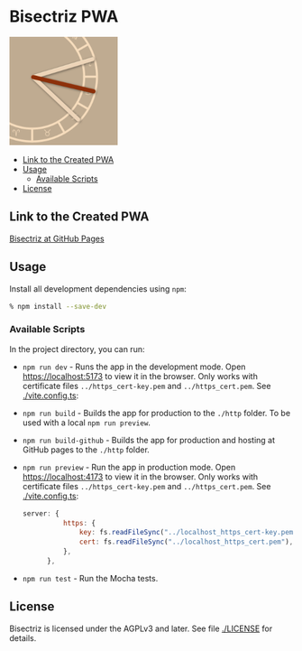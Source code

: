 # Bisectriz PWA

![Bisectriz logo](./public/icons/icon-192.png)

- [Link to the Created PWA](#link-to-the-created-pwa)
- [Usage](#usage)
  - [Available Scripts](#available-scripts)
- [License](#license)

## Link to the Created PWA

[Bisectriz at GitHub Pages](https://release-candidate.github.io/Bisectriz/http/)

## Usage

Install all development dependencies using `npm`:

```bash
% npm install --save-dev
```

### Available Scripts

In the project directory, you can run:

- `npm run dev` - Runs the app in the development mode. Open [https://localhost:5173](https://localhost:5173) to view it in the browser. Only works with certificate files `../https_cert-key.pem` and `../https_cert.pem`. See [./vite.config.ts](./vite.config.ts):
- `npm run build` - Builds the app for production to the `./http` folder. To be used with a local `npm run preview`.
- `npm run build-github` - Builds the app for production and hosting at GitHub pages to the `./http` folder.
- `npm run preview` - Run the app in production mode. Open [https://localhost:4173](https://localhost:4173) to view it in the browser. Only works with certificate files `../https_cert-key.pem` and `../https_cert.pem`. See [./vite.config.ts](./vite.config.ts):

  ```javascript
  server: {
            https: {
                key: fs.readFileSync("../localhost_https_cert-key.pem"),
                cert: fs.readFileSync("../localhost_https_cert.pem"),
            },
        },
  ```

- `npm run test` - Run the Mocha tests.

## License

Bisectriz is licensed under the AGPLv3 and later. See file [./LICENSE](./LICENSE) for details.
